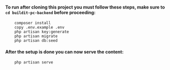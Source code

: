 #### To run after cloning this project you must follow these steps, make sure to `cd buildit-pc-backend` before proceeding:
```
    composer install
    copy .env.example .env
    php artisan key:generate
    php artisan migrate
    php artisan db:seed
```

#### After the setup is done you can now serve the content:
```
    php artisan serve
```
